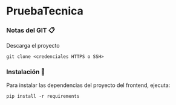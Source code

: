 # PruebaTecnica

### Notas del GIT 📋
Descarga el proyecto
```git<br>
git clone <credenciales HTTPS o SSH>
```
### Instalación 🔧

Para instalar las dependencias del proyecto del frontend, ejecuta:

```bash<br>
pip install -r requirements
```
